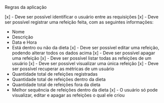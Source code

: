 Regras da aplicação

[x] - Deve ser possível identificar o usuário entre as requisições
[x] - Deve ser possível registrar uma refeição feita, com as seguintes informações: 
* Nome
* Descrição
* Data e Hora
* Está dentro ou não da dieta
[x] - Deve ser possível editar uma refeição, podendo alterar todos os dados acima
[x] - Deve ser possível apagar uma refeição
[x] - Deve ser possível listar todas as refeições de um usuário
[x] - Deve ser possível visualizar uma única refeição
[x] - Deve ser possível recuperar as métricas de um usuário
* Quantidade total de refeições registradas
* Quantidade total de refeições dentro da dieta
* Quantidade total de refeições fora da dieta
* Melhor sequência de refeições dentro da dieta
[x] - O usuário só pode visualizar, editar e apagar as refeições o qual ele criou

